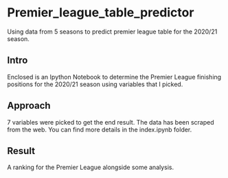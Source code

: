 # Premier_league_table_predictor
Using data from 5 seasons to predict premier league table for the 2020/21 season.
## Intro 
Enclosed is an Ipython Notebook to determine the Premier League finishing positions for the 2020/21 season using variables that I picked. 

## Approach
7 variables were picked to get the end result. The data has been scraped from the web. You can find more details in the index.ipynb folder.

## Result
A ranking for the Premier League alongside some analysis. 
